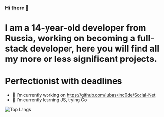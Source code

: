 ### Hi there 👋

# I am a 14-year-old developer from Russia, working on becoming a full-stack developer, here you will find all my more or less significant projects.
# Perfectionist with deadlines

- 🔭 I’m currently working on https://github.com/lubaskinc0de/Social-Net
- 🌱 I’m currently learning JS, trying Go


![Top Langs](https://github-readme-stats.vercel.app/api/top-langs/?username=lubaskinc0de&hide=javascript,css,scss,html&theme=tokyonight)
